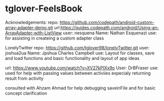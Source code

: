 # tglover-FeelsBook

Acknowledgements:
repo: https://github.com/codepath/android-custom-array-adapter-demo.git
url:https://guides.codepath.com/android/Using-an-ArrayAdapter-with-ListView
user: nesquena
Name: Nathan Esquenazi
use: for assisting in createing a custom adapter class

LonelyTwitter
repo: https://github.com/tglover98/lonelyTwitter.git
user: joshua2ua
Name: Jpshua Charles Campbell
use: Layout for classes, save and load functions and basic functionality and layout of app ideas

url: https://www.youtube.com/watch?v=XV27kPIXx9o
User: DrBFraser
use: used for help with passing values between activiies expecialy returning result from activity

consulted with Ahzam Ahmad for help debugging saveinFile and for basic concept clarification
